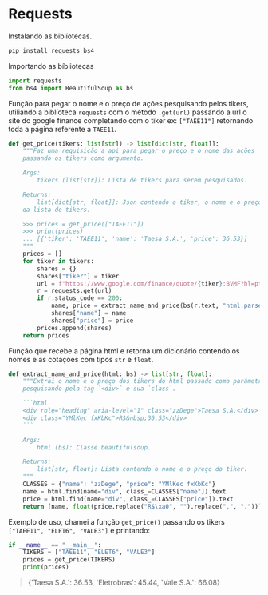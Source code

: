 # Requests

Instalando as biblíotecas.

```bash
pip install requests bs4
```

Importando as bíbliotecas

```python
import requests
from bs4 import BeautifulSoup as bs
```

Função para pegar o nome e o preço de ações pesquisando pelos tikers, utiliando a biblíoteca `requests` com o método `.get(url)`
passando a url o site do google finance completando com o tiker ex: `["TAEE11"]`
retornando toda a página referente a `TAEE11`.

```python
def get_price(tikers: list[str]) -> list[dict[str, float]]:
    """Faz uma requisição a api para pegar o preço e o nome das ações
    passando os tikers como argumento.

    Args:
        tikers (list[str]): Lista de tikers para serem pesquisados.

    Returns:
        list[dict[str, float]]: Json contendo o tiker, o nome e o preço
    da lista de tikers.

    >>> prices = get_price(["TAEE11"])
    >>> print(prices)
    ... [{'tiker': 'TAEE11', 'name': 'Taesa S.A.', 'price': 36.53}]
    """
    prices = []
    for tiker in tikers:
        shares = {}
        shares["tiker"] = tiker
        url = f"https://www.google.com/finance/quote/{tiker}:BVMF?hl=pt"
        r = requests.get(url)
        if r.status_code == 200:
            name, price = extract_name_and_price(bs(r.text, "html.parser"))
            shares["name"] = name
            shares["price"] = price
        prices.append(shares)
    return prices


```

Função que recebe a página html e retorna um dicionário contendo os nomes e as cotações com tipos `str` e `float`.

```python
def extract_name_and_price(html: bs) -> list[str, float]:
    """Extrai o nome e o preço dos tikers do html passado como parâmetro
    pesquisando pela tag `<div>` e sua `class`.

    ```html
    <div role="heading" aria-level="1" class="zzDege">Taesa S.A.</div>
    <div class="YMlKec fxKbKc">R$&nbsp;36,53</div>
    ```

    Args:
        html (bs): Classe beautifulsoup.

    Returns:
        list[str, float]: Lista contendo o nome e o preço do tiker.
    """
    CLASSES = {"name": "zzDege", "price": "YMlKec fxKbKc"}
    name = html.find(name="div", class_=CLASSES["name"]).text
    price = html.find(name="div", class_=CLASSES["price"]).text
    return [name, float(price.replace("R$\xa0", "").replace(",", "."))]


```

Exemplo de uso, chamei a função `get_price()` passando os tikers `["TAEE11", "ELET6", "VALE3"]` e printando:

```python
if __name__ == "__main__":
    TIKERS = ["TAEE11", "ELET6", "VALE3"]
    prices = get_price(TIKERS)
    print(prices)

```

> {'Taesa S.A.': 36.53, 'Eletrobras': 45.44, 'Vale S.A.': 66.08}
